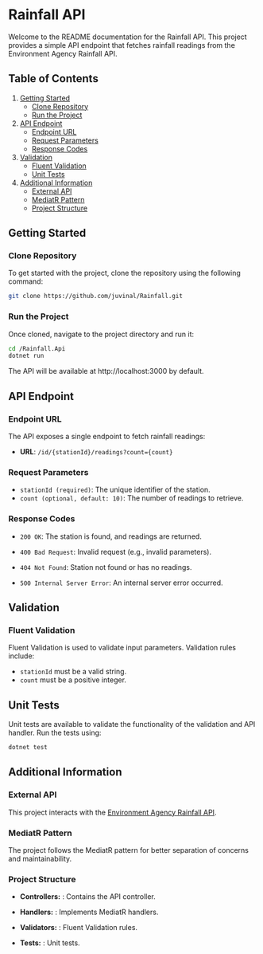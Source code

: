 # Rainfall API

Welcome to the README documentation for the Rainfall API. This project provides a simple API endpoint that fetches rainfall readings from the Environment Agency Rainfall API.

## Table of Contents

1. [Getting Started](#getting-started)
   - [Clone Repository](#clone-repository)
   - [Run the Project](#run-the-project)
2. [API Endpoint](#api-endpoint)
   - [Endpoint URL](#endpoint-url)
   - [Request Parameters](#request-parameters)
   - [Response Codes](#response-codes)
3. [Validation](#validation)
   - [Fluent Validation](#fluent-validation)
   - [Unit Tests](#unit-tests)
4. [Additional Information](#additional-information)
   - [External API](#external-api)
   - [MediatR Pattern](#mediatr-pattern)
   - [Project Structure](#project-structure)

## Getting Started

### Clone Repository

To get started with the project, clone the repository using the following command:

```bash
git clone https://github.com/juvinal/Rainfall.git
```

### Run the Project

Once cloned, navigate to the project directory and run it:

```bash
cd /Rainfall.Api
dotnet run
```

The API will be available at http://localhost:3000 by default.

## API Endpoint

### Endpoint URL
The API exposes a single endpoint to fetch rainfall readings:
- **URL**: `/id/{stationId}/readings?count={count}`
### Request Parameters
- `stationId (required)`: The unique identifier of the station.
- `count (optional, default: 10)`: The number of readings to retrieve.
### Response Codes
- `200 OK`: The station is found, and readings are returned.

- `400 Bad Request`: Invalid request (e.g., invalid parameters).

- `404 Not Found`: Station not found or has no readings.

- `500 Internal Server Error`: An internal server error occurred.

## Validation

### Fluent Validation

Fluent Validation is used to validate input parameters. Validation rules include:

- `stationId` must be a valid string.
- `count` must be a positive integer.

## Unit Tests

Unit tests are available to validate the functionality of the validation and API handler. Run the tests using:

```bash
dotnet test
```

## Additional Information

### External API

This project interacts with the [Environment Agency Rainfall API](https://environment.data.gov.uk/flood-monitoring/id/stations/{}/readings?_sorted&_limit=10).

### MediatR Pattern

The project follows the MediatR pattern for better separation of concerns and maintainability.

### Project Structure

- **Controllers:** : Contains the API controller.

- **Handlers:** : Implements MediatR handlers.

- **Validators:** : Fluent Validation rules.

- **Tests:** : Unit tests.
